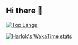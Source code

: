 ## Hi there 👋

[![Top Langs](https://github-readme-stats.vercel.app/api/top-langs/?username=athroscf)](https://github.com/athroscf/github-readme-stats)

[![Harlok's WakaTime stats](https://github-readme-stats.vercel.app/api/wakatime?username=athroscf)](https://github.com/athroscf/github-readme-stats)
